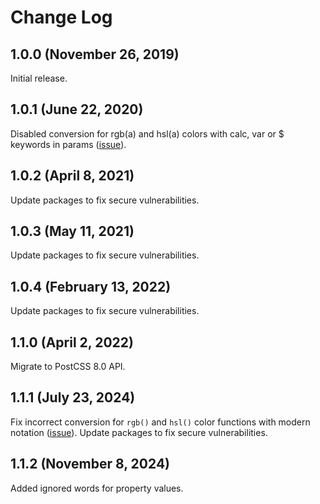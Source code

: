 # Change Log

## 1.0.0 (November 26, 2019)

Initial release.

## 1.0.1 (June 22, 2020)

Disabled conversion for rgb(a) and hsl(a) colors with calc, var or $ keywords in params ([issue](https://github.com/EdMSL/postcss-color-converter/issues/2)).

## 1.0.2 (April 8, 2021)

Update packages to fix secure vulnerabilities.

## 1.0.3 (May 11, 2021)

Update packages to fix secure vulnerabilities.

## 1.0.4 (February 13, 2022)

Update packages to fix secure vulnerabilities.

## 1.1.0 (April 2, 2022)

Migrate to PostCSS 8.0 API.

## 1.1.1 (July 23, 2024)

Fix incorrect conversion for `rgb()` and `hsl()` color functions with modern notation ([issue](https://github.com/EdMSL/postcss-color-converter/issues/18)).
Update packages to fix secure vulnerabilities.

## 1.1.2 (November 8, 2024)
Added ignored words for property values.
